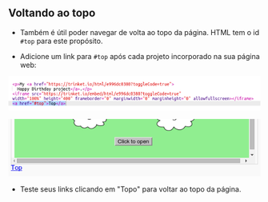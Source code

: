 ## Voltando ao topo

+ Também é útil poder navegar de volta ao topo da página. HTML tem o id `#top` para este propósito.

+ Adicione um link para `#top` após cada projeto incorporado na sua página web:

![captura de tela](images/showcase-top-code.png)

![captura de tela](images/showcase-top-output.png)

+ Teste seus links clicando em "Topo" para voltar ao topo da página.